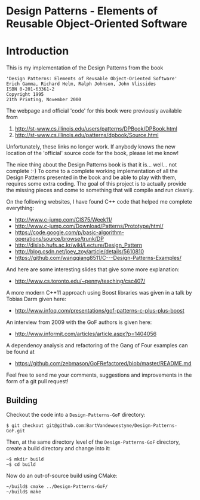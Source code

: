# Design Patterns - Elements of Reusable Object-Oriented Software 

# Introduction

This is my implementation of the Design Patterns from the book

    'Design Patterns: Elements of Reusable Object-Oriented Software'
    Erich Gamma, Richard Helm, Ralph Johnson, John Vlissides
    ISBN 0-201-63361-2
    Copyright 1995
    21th Printing, November 2000

The webpage and official 'code' for this book were previously available from

1. http://st-www.cs.illinois.edu/users/patterns/DPBook/DPBook.html
2. http://st-www.cs.illinois.edu/patterns/dpbook/Source.html

Unfortunately, these links no longer work.  If anybody knows the new location of the 'official' source code for the book, please let me know!

The nice thing about the Design Patterns book is that it is... well... not complete :-) To come to a complete working implementation of all the Design Patterns presented in the book and be able to play with them, requires some extra coding.  The goal of this project is to actually provide the missing pieces and come to something that will compile and run cleanly.

On the following websites, I have found C++ code that helped me
complete everything:

* http://www.c-jump.com/CIS75/Week11/
* http://www.c-jump.com/Download/Patterns/Prototype/html/
* https://code.google.com/p/basic-algorithm-operations/source/browse/trunk/DP
* http://dislab.hufs.ac.kr/wiki/Lecture/Design_Pattern
* http://blog.csdn.net/joey_zoy/article/details/5610810
* https://github.com/wangqiang8511/C---Design-Patterns-Examples/

And here are some interesting slides that give some more explanation:

* http://www.cs.toronto.edu/~penny/teaching/csc407/

A more modern C++11 approach using Boost libraries was given in a talk by Tobias Darm given here:

* http://www.infoq.com/presentations/gof-patterns-c-plus-plus-boost

An interview from 2009 with the GoF authors is given here:

* http://www.informit.com/articles/article.aspx?p=1404056

A dependency analysis and refactoring of the Gang of Four examples can
be found at

* https://github.com/zebmason/GoFRefactored/blob/master/README.md

Feel free to send me your comments, suggestions and improvements in the form
of a git pull request!

## Building

Checkout the code into a `Design-Patterns-GoF` directory:

```
$ git checkout git@github.com:BartVandewoestyne/Design-Patterns-GoF.git
```
Then, at the same directory level of the `Design-Patterns-GoF` directory, create a build directory and change into it:

```
~$ mkdir build
~$ cd build
```
Now do an out-of-source build using CMake:
```
~/build$ cmake ../Design-Patterns-GoF/
~/build$ make
``` 